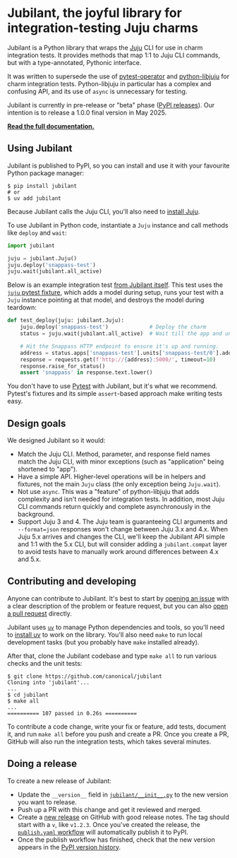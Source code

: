 # Jubilant, the joyful library for integration-testing Juju charms

Jubilant is a Python library that wraps the [Juju](https://juju.is/) CLI for use in charm integration tests. It provides methods that map 1:1 to Juju CLI commands, but with a type-annotated, Pythonic interface.

It was written to supersede the use of [pytest-operator](https://github.com/charmed-kubernetes/pytest-operator) and [python-libjuju](https://github.com/juju/python-libjuju/) for charm integration tests. Python-libjuju in particular has a complex and confusing API, and its use of `async` is unnecessary for testing.

Jubilant is currently in pre-release or "beta" phase ([PyPI releases](https://pypi.org/project/jubilant/#history)). Our intention is to release a 1.0.0 final version in May 2025.

[**Read the full documentation.**](https://canonical-jubilant.readthedocs-hosted.com/)


## Using Jubilant

Jubilant is published to PyPI, so you can install and use it with your favourite Python package manager:

```
$ pip install jubilant
# or
$ uv add jubilant
```

Because Jubilant calls the Juju CLI, you'll also need to [install Juju](https://canonical-juju.readthedocs-hosted.com/en/latest/user/howto/manage-juju/#install-juju).

To use Jubilant in Python code, instantiate a `Juju` instance and call methods like `deploy` and `wait`:

```python
import jubilant

juju = jubilant.Juju()
juju.deploy('snappass-test')
juju.wait(jubilant.all_active)
```

Below is an example integration test [from Jubilant itself](https://github.com/canonical/jubilant/blob/main/tests/integration/test_basic.py). This test uses the [`juju` pytest fixture](https://github.com/canonical/jubilant/blob/main/tests/integration/conftest.py), which adds a model during setup, runs your test with a `Juju` instance pointing at that model, and destroys the model during teardown:

```python
def test_deploy(juju: jubilant.Juju):
    juju.deploy('snappass-test')             # Deploy the charm
    status = juju.wait(jubilant.all_active)  # Wait till the app and unit are 'active'

    # Hit the Snappass HTTP endpoint to ensure it's up and running.
    address = status.apps['snappass-test'].units['snappass-test/0'].address
    response = requests.get(f'http://{address}:5000/', timeout=10)
    response.raise_for_status()
    assert 'snappass' in response.text.lower()
```

You don't have to use [Pytest](https://docs.pytest.org/en/stable/) with Jubilant, but it's what we recommend. Pytest's fixtures and its simple `assert`-based approach make writing tests easy.


## Design goals

We designed Jubilant so it would:

- Match the Juju CLI. Method, parameter, and response field names match the Juju CLI, with minor exceptions (such as "application" being shortened to "app").
- Have a simple API. Higher-level operations will be in helpers and fixtures, not the main `Juju` class (the only exception being `Juju.wait`).
- Not use `async`. This was a "feature" of python-libjuju that adds complexity and isn't needed for integration tests. In addition, most Juju CLI commands return quickly and complete asynchronously in the background.
- Support Juju 3 and 4. The Juju team is guaranteeing CLI arguments and `--format=json` responses won't change between Juju 3.x and 4.x. When Juju 5.x arrives and changes the CLI, we'll keep the Jubilant API simple and 1:1 with the 5.x CLI, but will consider adding a `jubilant.compat` layer to avoid tests have to manually work around differences between 4.x and 5.x.


## Contributing and developing

Anyone can contribute to Jubilant. It's best to start by [opening an issue](https://github.com/canonical/jubilant/issues) with a clear description of the problem or feature request, but you can also [open a pull request](https://github.com/canonical/jubilant/pulls) directly.

Jubilant uses [`uv`](https://docs.astral.sh/uv/) to manage Python dependencies and tools, so you'll need to [install uv](https://docs.astral.sh/uv/#installation) to work on the library. You'll also need `make` to run local development tasks (but you probably have `make` installed already).

After that, clone the Jubilant codebase and type `make all` to run various checks and the unit tests:

```
$ git clone https://github.com/canonical/jubilant
Cloning into 'jubilant'...
...
$ cd jubilant
$ make all
...
========== 107 passed in 0.26s ==========
```

To contribute a code change, write your fix or feature, add tests, document it, and run `make all` before you push and create a PR. Once you create a PR, GitHub will also run the integration tests, which takes several minutes.


## Doing a release

To create a new release of Jubilant:

- Update the `__version__` field in [`jubilant/__init__.py`](https://github.com/canonical/jubilant/blob/main/jubilant/__init__.py) to the new version you want to release.
- Push up a PR with this change and get it reviewed and merged.
- Create a [new release](https://github.com/canonical/jubilant/releases/new) on GitHub with good release notes. The tag should start with a `v`, like `v1.2.3`. Once you've created the release, the [`publish.yaml` workflow](https://github.com/canonical/jubilant/blob/main/.github/workflows/publish.yaml) will automatically publish it to PyPI.
- Once the publish workflow has finished, check that the new version appears in the [PyPI version history](https://pypi.org/project/jubilant/#history).
